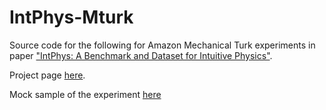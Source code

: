 # IntPhys-Mturk

Source code for the following for Amazon Mechanical Turk experiments 
in paper ["IntPhys: A Benchmark and Dataset for Intuitive Physics"](https://arxiv.org/abs/1803.07616).

Project page [here](http://www.intphys.com).

Mock sample of the experiment [here](http://129.199.81.135/naive_physics_experiment/)
